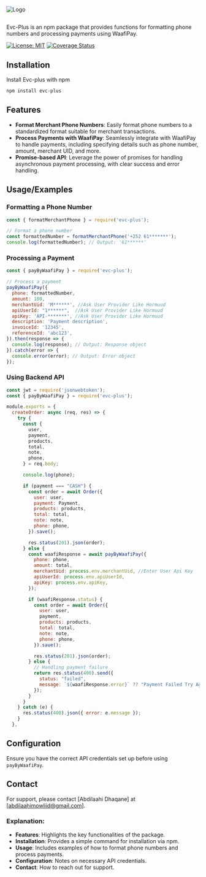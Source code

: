 ![Logo](https://afrotech.so/wp-content/uploads/2019/04/EVC-PLUS-Logo-01-230x128.png)


##
Evc-Plus is an npm package that provides functions for formatting phone numbers and processing payments using WaafiPay.


[![License: MIT](https://img.shields.io/badge/License-MIT-yellow.svg)](https://opensource.org/licenses/MIT)
[![Coverage Status](https://coveralls.io/repos/github/Dhaqane-00/Evc-Plus/badge.svg?branch=main)](https://coveralls.io/github/Dhaqane-00/Evc-Plus?branch=main)




## Installation

Install Evc-plus with npm

```bash
npm install evc-plus
```
    
## Features

- **Format Merchant Phone Numbers**: Easily format phone numbers to a standardized format suitable for merchant transactions.
- **Process Payments with WaafiPay**: Seamlessly integrate with WaafiPay to handle payments, including specifying details such as phone number, amount, merchant UID, and more.
- **Promise-based API**: Leverage the power of promises for handling asynchronous payment processing, with clear success and error handling.


## Usage/Examples

### Formatting a Phone Number

```javascript
const { formatMerchantPhone } = require('evc-plus');

// Format a phone number
const formattedNumber = formatMerchantPhone('+252 61*******');
console.log(formattedNumber); // Output: '61******'

```
### Processing a Payment

```javascript
const { payByWaafiPay } = require('evc-plus');

// Process a payment
payByWaafiPay({
  phone: formattedNumber,
  amount: 100,
  merchantUid: 'M******', //Ask User Provider Like Hormuud
  apiUserId: "1******",  //Ask User Provider Like Hormuud
  apiKey: 'API-*******', //Ask User Provider Like Hormuud
  description: 'Payment description',
  invoiceId: '12345',
  referenceId: 'abc123',
}).then(response => {
  console.log(response); // Output: Response object
}).catch(error => {
  console.error(error); // Output: Error object
});
```
### Using Backend API

```javascript
const jwt = require('jsonwebtoken');
const { payByWaafiPay } = require('evc-plus');

module.exports = {
  createOrder: async (req, res) => {
    try {
      const {
        user,
        payment,
        products,
        total,
        note,
        phone,
      } = req.body;

      console.log(phone);

      if (payment === "CASH") {
        const order = await Order({
          user: user,
          payment: Payment,
          products: products,
          total: total,
          note: note,
          phone: phone,
        }).save();

        res.status(201).json(order);
      } else {
        const waafiResponse = await payByWaafiPay({
          phone: phone,
          amount: total,
          merchantUid: process.env.merchantUid, //Enter User Api Key
          apiUserId: process.env.apiUserId,
          apiKey: process.env.apiKey,
        });

        if (waafiResponse.status) {
          const order = await Order({
            user: user,
            payment,
            products: products,
            total: total,
            note: note,
            phone: phone,
          }).save();

          res.status(201).json(order);
        } else {
          // Handling payment failure
          return res.status(400).send({
            status: "failed",
            message: `${waafiResponse.error}` ?? "Payment Failed Try Again",
          });
        }
      }
    } catch (e) {
      res.status(400).json({ error: e.message });
    }
  },

```
## Configuration

Ensure you have the correct API credentials set up before using `payByWaafiPay`.
## Contact

For support, please contact [Abdilaahi Dhaqane] at [abdilaahimowliid@gmail.com].


### Explanation:

- **Features**: Highlights the key functionalities of the package.
- **Installation**: Provides a simple command for installation via npm.
- **Usage**: Includes examples of how to format phone numbers and process payments.
- **Configuration**: Notes on necessary API credentials.
- **Contact**: How to reach out for support.